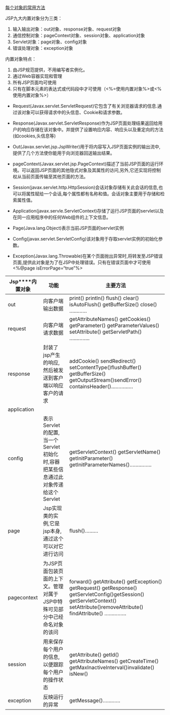 [每个对象的常用方法](http://www.cnblogs.com/kelin1314/archive/2011/03/03/1969578.html)

JSP九大内置对象分为三类：

1. 输入输出对象：out对象、response对象、request对象
2. 通信控制对象：pageContext对象、session对象、application对象
3. Servlet对象：page对象、config对象
4. 错误处理对象：exception对象

内置对象特点：

1. 由JSP规范提供，不用编写者实例化。
2. 通过Web容器实现和管理
3. 所有JSP页面均可使用
4. 只有在脚本元素的表达式或代码段中才可使用（<%=使用内置对象%>或<%使用内置对象%>）

- Request(Javax.servlet.ServletRequest)它包含了有关浏览器请求的信息.通过该对象可以获得请求中的头信息、Cookie和请求参数。

- Response(Javax.servlet.ServletResponse)作为JSP页面处理结果返回给用户的响应存储在该对象中。并提供了设置响应内容、响应头以及重定向的方法(如cookies,头信息等)

- Out(Javax.servlet.jsp.JspWriter)用于将内容写入JSP页面实例的输出流中,提供了几个方法使你能用于向浏览器回送输出结果。

- pageContext(Javax.servlet.jsp.PageContext)描述了当前JSP页面的运行环境。可以返回JSP页面的其他隐式对象及其属性的访问,另外,它还实现将控制权从当前页面传输至其他页面的方法。

- Session(javax.servlet.http.HttpSession)会话对象存储有关此会话的信息,也可以将属性赋给一个会话,每个属性都有名称和值。会话对象主要用于存储和检索属性值。

- Application(javax.servle.ServletContext)存储了运行JSP页面的servlet以及在同一应用程序中的任何Web组件的上下文信息。

- Page(Java.lang.Object)表示当前JSP页面的servlet实例

- Config(javax.servlet.ServletConfig)该对象用于存取servlet实例的初始化参数。

- Exception(Javax.lang.Throwable)在某个页面抛出异常时,将转发至JSP错误页面,提供此对象是为了在JSP中处理错误。只有在错误页面中才可使用<%@page isErrorPage=“true”%>

| **Jsp****内置对象** | **功能**                                                     | **主要方法**                                                 |
| ------------------- | ------------------------------------------------------------ | ------------------------------------------------------------ |
| out                 | 向客户端输出数据                                             | print() println() flush() clear() isAutoFlush() getBufferSize()   close() ………… |
| request             | 向客户端请求数据                                             | getAttributeNames() getCookies() getParameter() getParameterValues() setAttribute() getServletPath() ………….. |
| response            | 封装了jsp产生的响应,然后被发送到客户端以响应客户的请求       | addCookie() sendRedirect() setContentType()flushBuffer() getBufferSize() getOutputStream()sendError() containsHeader()…………… |
| application         |                                                              |                                                              |
| config              | 表示Servlet的配置,当一个Servlet初始化时,容器把某些信息通过此对象传递给这个Servlet | getServletContext() getServletName() getInitParameter()   getInitParameterNames()…………… |
| page                | Jsp实现类的实例,它是jsp本身,通过这个可以对它进行访问         | flush()………                                                   |
| pagecontext         | 为JSP页面包装页面的上下文。管理对属于JSP中特殊可见部分中己经命名对象的该问 | forward() getAttribute() getException() getRequest() getResponse()   getServletConfig()getSession() getServletContext() setAttribute()removeAttribute() findAttribute() …………… |
| session             | 用来保存每个用户的信息,以便跟踪每个用户的操作状态            | getAttribute() getId()   getAttributeNames() getCreateTime() getMaxInactiveInterval()invalidate() isNew() |
| exception           | 反映运行的异常                                               | getMessage()…………                                             |

 